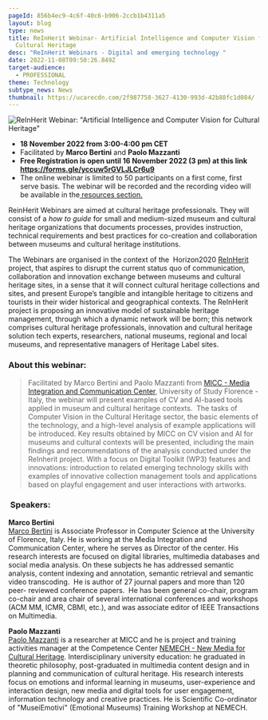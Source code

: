 ```yaml
---
pageId: 856b4ec9-4c6f-40c6-b906-2ccb1b4311a5
layout: blog
type: news
title: ReInHerit Webinar- Artificial Intelligence and Computer Vision for
  Cultural Heritage
desc: "ReInHerit Webinars - Digital and emerging technology "
date: 2022-11-08T09:50:26.849Z
target-audience:
  - PROFESSIONAL
theme: Technology
subtype_news: News
thumbnail: https://ucarecdn.com/2f987758-3627-4130-993d-42b88fc1d084/
---
```

![ReInHerit Webinar: "Artificial Intelligence and Computer Vision for Cultural Heritage"](https://ucarecdn.com/fe669689-fd81-4171-be69-98b8dd2cef28/ "Artificial Intelligence and Computer Vision for Cultural Heritage")

* **18 November 2022 from 3:00-4:00 pm CET**
* Facilitated by **Marco Bertini** and **Paolo Mazzanti**
* **Free Registration is open until 16 November 2022 (3 pm) at this link <https://forms.gle/yccuw5rGVLJLCr6u9>**
* The online webinar is limited to 50 participants on a first come, first serve basis. The webinar will be recorded and the recording video will be available in the[ resources section.](https://reinherit-hub.eu/webinars) 

ReinHerit Webinars are aimed at cultural heritage professionals. They will consist of a *how to guide* for small and medium-sized museum and cultural heritage organizations that documents processes, provides instruction, technical requirements and best practices for co-creation and collaboration between museums and cultural heritage institutions.

The Webinars are organised in the context of the  Horizon2020 [ReInHerit](https://www.reinherit.eu) project, that aspires to disrupt the current status quo of communication, collaboration and innovation exchange between museums and cultural heritage sites, in a sense that it will connect cultural heritage collections and sites, and present Europe’s tangible and intangible heritage to citizens and tourists in their wider historical and geographical contexts. The ReInHerit project is proposing an innovative model of sustainable heritage management, through which a dynamic network will be born; this network comprises cultural heritage professionals, innovation and cultural heritage solution tech experts, researchers, national museums, regional and local museums, and representative managers of Heritage Label sites. 

### About this webinar:

> Facilitated by Marco Bertini and Paolo Mazzanti from [MICC - Media Integration and Communication Center](https://www.micc.unifi.it), University of Study Florence - Italy, the webinar will present examples of CV and AI-based tools applied in museum and cultural heritage contexts.  The tasks of Computer Vision in the Cultural Heritage sector, the basic elements of the technology, and a high-level analysis of example applications will be introduced. Key results obtained by MICC on CV vision and AI for museums and cultural contexts will be presented, including the main findings and recommendations of the analysis conducted under the ReInherit project. With a focus on Digital Toolkit (WP3) features and innovations: introduction to related emerging technology skills with examples of innovative collection management tools and applications based on playful engagement and user interactions with artworks.

###  Speakers:

**Marco Bertini**\
[Marco Bertini](https://www.micc.unifi.it/people/marco-bertini/) is Associate Professor in Computer Science at the University of Florence, Italy. He is working at the Media Integration and Communication Center, where he serves as Director of the center. His research interests are focused on digital libraries, multimedia databases and social media analysis. On these subjects he has addressed semantic analysis, content indexing and annotation, semantic retrieval and semantic video transcoding.  He is author of 27 journal papers and more than 120 peer- reviewed conference papers.  He has been general co-chair, program co-chair and area chair of several international conferences and workshops (ACM MM, ICMR, CBMI, etc.), and was associate editor of IEEE Transactions on Multimedia. 

**Paolo Mazzanti**\
[Paolo Mazzanti](https://www.micc.unifi.it/people/paolo-mazzanti/) is a researcher at MICC and he is project and training activities manager at the Competence Center [NEMECH - New Media for Cultural Heritage](http://nemech.unifi.it). Interdisciplinary university education: he graduated in theoretic philosophy, post-graduated in multimedia content design and in planning and communication of cultural heritage. His research interests focus on emotions and informal learning in museums, user-experience and interaction design, new media and digital tools for user engagement, information technology and creative practices. He is Scientific Co-ordinator of "MuseiEmotivi" (Emotional Museums) Training Workshop at NEMECH.
